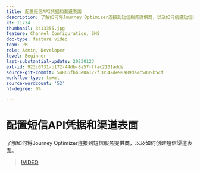 ```yaml
---
title: 配置短信API凭据和渠道表面
description: 了解如何将Journey Optimizer连接到短信服务提供商，以及如何创建短信渠道表面。
kt: 11734
thumbnail: 3413355.jpg
feature: Channel Configuration, SMS
doc-type: feature video
team: PM
role: Admin, Developer
level: Beginner
last-substantial-update: 20230123
exl-id: 923c0731-b172-44db-8a57-f7ac2101adde
source-git-commit: 54866fbb3e8a122f10542de98a89da7c5809b5cf
workflow-type: tm+mt
source-wordcount: '52'
ht-degree: 0%

---
```


# 配置短信API凭据和渠道表面

了解如何将Journey Optimizer连接到短信服务提供商，以及如何创建短信渠道表面。

>[!VIDEO](https://video.tv.adobe.com/v/3413355?quality=12)
